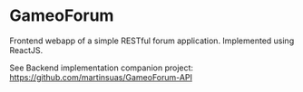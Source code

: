 # GameoForum
Frontend webapp of a simple RESTful forum application. Implemented using ReactJS.

See Backend implementation companion project:
https://github.com/martinsuas/GameoForum-API
